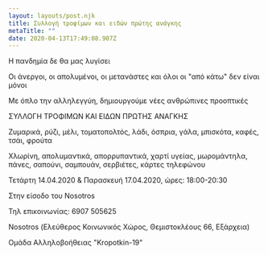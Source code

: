 ```yaml
---
layout: layouts/post.njk
title: Συλλογή τροφίμων και ειδών πρώτης ανάγκης
metaTitle: ""
date: 2020-04-13T17:49:08.907Z
---
```

Η πανδημία δε θα μας λυγίσει

Οι άνεργοι, οι απολυμένοι, οι μετανάστες και όλοι οι "από κάτω" δεν είναι μόνοι

Με όπλο την αλληλεγγύη, δημιουργούμε νέες ανθρώπινες προοπτικές

ΣΥΛΛΟΓΗ ΤΡΟΦΙΜΩΝ ΚΑΙ ΕΙΔΩΝ ΠΡΩΤΗΣ ΑΝΑΓΚΗΣ

Ζυμαρικά, ρύζι, μέλι, τοματοπολτός, λάδι, όσπρια, γάλα, μπισκότα, καφές, τσάι, φρούτα

Χλωρίνη, απολυμαντικά, απορρυπαντικά, χαρτί υγείας, μωρομάντηλα, πάνες, σαπούνι, σαμπουάν, σερβιέτες, κάρτες τηλεφώνου

Τετάρτη 14.04.2020 & Παρασκευή 17.04.2020, ώρες: 18:00-20:30

Στην είσοδο του Nosotros

Τηλ επικοινωνίας: 6907 505625

Nosotros (Ελεύθερος Κοινωνικός Χώρος, Θεμιστοκλέους 66, Εξάρχεια)

Ομάδα Αλληλοβοήθειας "Kropotkin-19"